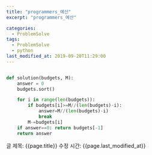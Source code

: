 ```yaml
---
title: "programmers_예산"
excerpt: "programmers_예산"

categories:
  - ProblemSolve
tags:
  - ProblemSolve
  - python
last_modified_at: 2019-09-20T11:29:00
---
```


```python

def solution(budgets, M):
    answer = 0
    budgets.sort()

    for i in range(len(budgets)):
        if budgets[i]>=M//(len(budgets)-i):
            answer=M//(len(budgets)-i)
            break
        M-=budgets[i]
    if answer==0: return budgets[-1]
    return answer

```

글 제목: {{page.title}}
수정 시간: {{page.last_modified_at}}
